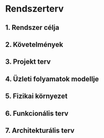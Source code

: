 # ﻿Rendszerterv

## 1. Rendszer célja

## 2. Követelmények

## 3. Projekt terv

## 4. Üzleti folyamatok modellje

## 5. Fizikai környezet

## 6. Funkcionális terv

## 7. Architekturális terv
